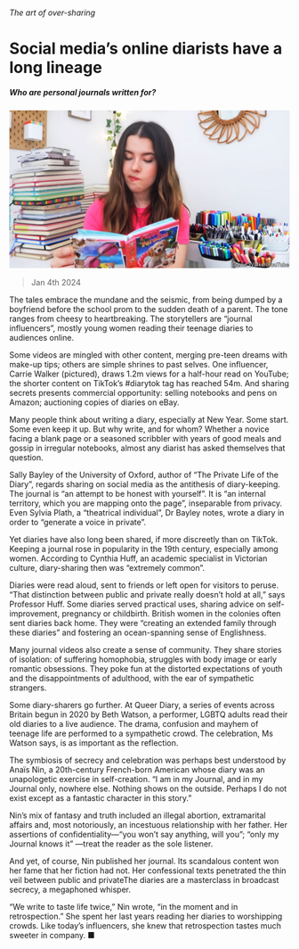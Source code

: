 ###### The art of over-sharing

# Social media’s online diarists have a long lineage 

##### Who are personal journals written for? 

![image](images/20240106_CUP003.jpg) 

> Jan 4th 2024 

The tales embrace the mundane and the seismic, from being dumped by a boyfriend before the school prom to the sudden death of a parent. The tone ranges from cheesy to heartbreaking. The storytellers are “journal influencers”, mostly young women reading their teenage diaries to audiences online. 

Some videos are mingled with other content, merging pre-teen dreams with make-up tips; others are simple shrines to past selves. One influencer, Carrie Walker (pictured), draws 1.2m views for a half-hour read on YouTube; the shorter content on TikTok’s #diarytok tag has reached 54m. And sharing secrets presents commercial opportunity: selling notebooks and pens on Amazon; auctioning copies of diaries on eBay. 

Many people think about writing a diary, especially at New Year. Some start. Some even keep it up. But why write, and for whom? Whether a novice facing a blank page or a seasoned scribbler with years of good meals and gossip in irregular notebooks, almost any diarist has asked themselves that question.

Sally Bayley of the University of Oxford, author of “The Private Life of the Diary”, regards sharing on social media as the antithesis of diary-keeping. The journal is “an attempt to be honest with yourself”. It is “an internal territory, which you are mapping onto the page”, inseparable from privacy. Even Sylvia Plath, a “theatrical individual”, Dr Bayley notes, wrote a diary in order to “generate a voice in private”.

Yet diaries have also long been shared, if more discreetly than on TikTok. Keeping a journal rose in popularity in the 19th century, especially among women. According to Cynthia Huff, an academic specialist in Victorian culture, diary-sharing then was “extremely common”.

Diaries were read aloud, sent to friends or left open for visitors to peruse. “That distinction between public and private really doesn’t hold at all,” says Professor Huff. Some diaries served practical uses, sharing advice on self-improvement, pregnancy or childbirth. British women in the colonies often sent diaries back home. They were “creating an extended family through these diaries” and fostering an ocean-spanning sense of Englishness.

Many journal videos also create a sense of community. They share stories of isolation: of suffering homophobia, struggles with body image or early romantic obsessions. They poke fun at the distorted expectations of youth and the disappointments of adulthood, with the ear of sympathetic strangers.

Some diary-sharers go further. At Queer Diary, a series of events across Britain begun in 2020 by Beth Watson, a performer, LGBTQ adults read their old diaries to a live audience. The drama, confusion and mayhem of teenage life are performed to a sympathetic crowd. The celebration, Ms Watson says, is as important as the reflection.

The symbiosis of secrecy and celebration was perhaps best understood by Anaïs Nin, a 20th-century French-born American whose diary was an unapologetic exercise in self-creation. “I am in my Journal, and in my Journal only, nowhere else. Nothing shows on the outside. Perhaps I do not exist except as a fantastic character in this story.”

Nin’s mix of fantasy and truth included an illegal abortion, extramarital affairs and, most notoriously, an incestuous relationship with her father. Her assertions of confidentiality—“you won’t say anything, will you”; “only my Journal knows it” —treat the reader as the sole listener.

And yet, of course, Nin published her journal. Its scandalous content won her fame that her fiction had not. Her confessional texts penetrated the thin veil between public and privateThe diaries are a masterclass in broadcast secrecy, a megaphoned whisper. 

“We write to taste life twice,” Nin wrote, “in the moment and in retrospection.” She spent her last years reading her diaries to worshipping crowds. Like today’s influencers, she knew that retrospection tastes much sweeter in company. ■


